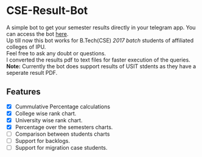 # CSE-Result-Bot

A simple bot to get your semester results directly in your telegram app. You can access the bot [here](https://t.me/cseresult_bot).     
Up till now this bot works for B.Tech(CSE) <i>2017 batch</i> students of affiliated colleges of IPU.  
Feel free to ask any doubt or questions.  
I converted the results pdf to text files for faster execution of the queries.  
<b>Note:</b> Currently the bot does support results of USIT stdents as they have a seperate result PDF.
## Features
- [x] Cummulative Percentage calculations
- [x] College wise rank chart.
- [x] University wise rank chart.
- [x] Percentage over the semesters charts.
- [ ] Comparison between students charts
- [ ] Support for backlogs.
- [ ] Support for migration case students.

